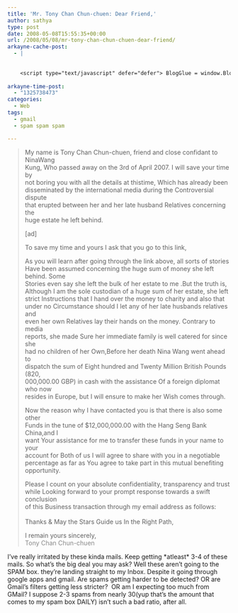 ```yaml
---
title: 'Mr. Tony Chan Chun-chuen: Dear Friend,'
author: sathya
type: post
date: 2008-05-08T15:55:35+00:00
url: /2008/05/08/mr-tony-chan-chun-chuen-dear-friend/
arkayne-cache-post:
  - |
    
    
    <script type="text/javascript" defer="defer"> BlogGlue = window.BlogGlue || window.Arkayne || {}; BlogGlue.baseurl = 'http://www.blogglue.com'; BlogGlue.go = function(e, a, cid, gid) { var id = a.getAttribute('id'); var orig = a.getAttribute('href'); var target = a.getAttribute('target'); var redir = [BlogGlue.baseurl, 'link', cid, gid, ''].join('/'); redir += '?ts=' + Math.random(); redir += '&amp;url=' + escape(a.href); a.setAttribute('href', redir); setTimeout('BlogGlue.restore("' + id + '", "' + orig + '")', 0); return true; }; BlogGlue.restore = function(id, orig) { var a = document.getElementById(id); if (a) a.setAttribute('href', orig); }; </script> <div class="blogglue_plugin" style="display:block;margin:5px 0px 20px 0px;"> <h3 class="blogglue-header blogglue-inner"> More From sathyabhat </h3> <ul class="blogglue-links blogglue-inner"> <li id="blogglue-inner-1"><a href="http://sathyabh.at/2008/05/07/im-on-foldinghome/?utm_source=BlogGlue_network&amp;utm_medium=BlogGlue_Plugin" id="blogglue-2962787" target="_parent" onclick="return BlogGlue.go(event, this, 2954755, 2962787);" title="I&#39;m on Folding@Home » My World">I&#39;m on Folding@Home » My World</a></li> <li id="blogglue-inner-2"><a href="http://sathyabh.at/2008/04/05/appraisals-appraisals/?utm_source=BlogGlue_network&amp;utm_medium=BlogGlue_Plugin" id="blogglue-2950752" target="_parent" onclick="return BlogGlue.go(event, this, 2954755, 2950752);" title="Appraisals, Appraisals » My World">Appraisals, Appraisals » My World</a></li> <li id="blogglue-inner-3"><a href="http://sathyabh.at/2008/01/27/the-week-that-was/?utm_source=BlogGlue_network&amp;utm_medium=BlogGlue_Plugin" id="blogglue-2947644" target="_parent" onclick="return BlogGlue.go(event, this, 2954755, 2947644);" title="The week that was » My World">The week that was » My World</a></li> </ul> <div class="blogglue-footer" style="margin:10px 0px;display:block !important"> <a href="http://www.blogglue.com/12928-ab7e24be6f12e678fc1a468df18f3f3f/?utm_source=BlogGlue%20Plugin&amp;utm_medium=Recommend&amp;utm_campaign=Plugin&amp;coupon=SATHYABHAT&amp;blogglue_page=2954755" target="_blank" style="text-decoration:none !important;"> <img src="http://www.gravatar.com/avatar.php?default=%2F%2Fs3.amazonaws.com%2Farkayne-media%2Fimg%2Fprofile%2Fdefault_sm.png&amp;size=24&amp;gravatar_id=1375f202e61682cc4963295f4b0430dc" width="24" height="24" border="0" alt="Blog Margeting Related Posts Plugin For sathyabhat" style="display:inline;margin: 0 5px 0 10px; border:1px solid #AAA; width: 24px !important; height: 24px; !important;"/><span style="position:relative;top:-8px;font-family:'Trebuchet MS'; font-size: 0.8em;">Ask <strong>sathyabhat</strong> To Recommend Your Posts</span> </a> <img class="blogglue-hit" style="border:none;left:-9999px;position:absolute;" src="http://www.blogglue.com/widget/hit/2954755.GIF" border="0" alt="Blog Marketing Related Posts Plugin Counter" /> </div> </div>
    
arkayne-time-post:
  - "1325738473"
categories:
  - Web
tags:
  - gmail
  - spam spam spam

---
```

> My name is Tony Chan Chun-chuen, friend and close confidant to NinaWang  
> Kung, Who passed away on the 3rd of April 2007. I will save your time by  
> not boring you with all the details at thistime, Which has already been  
> disseminated by the international media during the Controversial dispute  
> that erupted between her and her late husband Relatives concerning the  
> huge estate he left behind.
> 
> <!--more-->[ad]
> 
> To save my time and yours I ask that you go to this link,
> 
> <snip>
> 
> As you will learn after going through the link above, all sorts of stories  
> Have been assumed concerning the huge sum of money she left behind. Some  
> Stories even say she left the bulk of her estate to me .But the truth is,  
> Although I am the sole custodian of a huge sum of her estate, she left  
> strict Instructions that I hand over the money to charity and also that  
> under no Circumstance should I let any of her late husbands relatives and  
> even her own Relatives lay their hands on the money. Contrary to media  
> reports, she made Sure her immediate family is well catered for since she  
> had no children of her Own,Before her death Nina Wang went ahead to  
> dispatch the sum of Eight hundred and Twenty Million British Pounds (820,  
> 000,000.00 GBP) in cash with the assistance Of a foreign diplomat who now  
> resides in Europe, but I will ensure to make her Wish comes through.
> 
> Now the reason why I have contacted you is that there is also some other  
> Funds in the tune of $12,000,000.00 with the Hang Seng Bank China,and I  
> want Your assistance for me to transfer these funds in your name to your  
> account for Both of us I will agree to share with you in a negotiable  
> percentage as far as You agree to take part in this mutual benefiting  
> opportunity.
> 
> Please I count on your absolute confidentiality, transparency and trust  
> while Looking forward to your prompt response towards a swift conclusion  
> of this Business transaction through my email address as follows:  
> <snip>  
> Thanks & May the Stars Guide us In the Right Path,
> 
> I remain yours sincerely,  
> <span style="color: #888888;">Tony Chan Chun-chuen</span>

I&#8217;ve really irritated by these kinda mails. Keep getting \*atleast\* 3-4 of these mails. So what&#8217;s the big deal you may ask? Well these aren&#8217;t going to the SPAM box. they&#8217;re landing straight to my Inbox. Despite it going through google apps and gmail. Are spams getting harder to be detected? OR are Gmail&#8217;s filters getting less stricter?  OR am I expecting too much from GMail? I suppose 2-3 spams from nearly 30(yup that&#8217;s the amount that comes to my spam box DAILY) isn&#8217;t such a bad ratio, after all.
